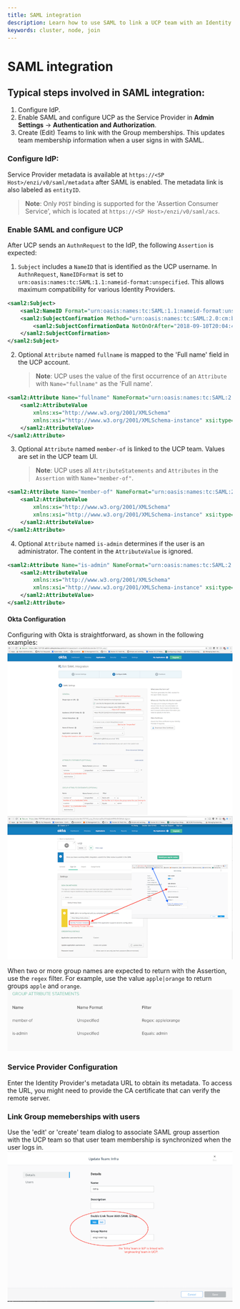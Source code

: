 ```yaml
---
title: SAML integration
description: Learn how to use SAML to link a UCP team with an Identity Provider (IdP) Group
keywords: cluster, node, join
---
```


# SAML integration

## Typical steps involved in SAML integration:
1. Configure IdP.
2. Enable SAML and configure UCP as the Service Provider in **Admin Settings** -> **Authentication and Authorization**.
3. Create (Edit) Teams to link with the Group memberships. This updates team membership information when a user signs in with SAML.

### Configure IdP:
Service Provider metadata is available at `https://<SP Host>/enzi/v0/saml/metadata`
after SAML is enabled. The metadata link is also labeled as `entityID`.

> **Note**: Only `POST` binding is supported for the 'Assertion Consumer Service', which is located
at `https://<SP Host>/enzi/v0/saml/acs`.

### Enable SAML and configure UCP
After UCP sends an `AuthnRequest` to the IdP, the following `Assertion`
is expected:

1. `Subject` includes a `NameID` that is identified as the UCP username.
In `AuthnRequest`, `NameIDFormat` is set to `urn:oasis:names:tc:SAML:1.1:nameid-format:unspecified`.
This allows maximum compatibility for various Identity Providers.

```xml
<saml2:Subject>
    <saml2:NameID Format="urn:oasis:names:tc:SAML:1.1:nameid-format:unspecified">ry4nz</saml2:NameID>
    <saml2:SubjectConfirmation Method="urn:oasis:names:tc:SAML:2.0:cm:bearer">
        <saml2:SubjectConfirmationData NotOnOrAfter="2018-09-10T20:04:48.001Z" Recipient="https://18.237.224.122/enzi/v0/saml/acs"/>
    </saml2:SubjectConfirmation>
</saml2:Subject>
```

2. Optional `Attribute` named `fullname` is mapped to the 'Full name' field
in the UCP account.  

   > **Note**: UCP uses the value of the first occurrence of an `Attribute` with `Name="fullname"` as the 'Full name'.
```xml
<saml2:Attribute Name="fullname" NameFormat="urn:oasis:names:tc:SAML:2.0:attrname-format:unspecified">
    <saml2:AttributeValue
        xmlns:xs="http://www.w3.org/2001/XMLSchema"
        xmlns:xsi="http://www.w3.org/2001/XMLSchema-instance" xsi:type="xs:string">user.displayName
    </saml2:AttributeValue>
</saml2:Attribute>
```

3. Optional `Attribute` named `member-of` is linked to the UCP team.
Values are set in the UCP team UI. 

   > **Note**: UCP uses all `AttributeStatements` and `Attributes` in the `Assertion` with `Name="member-of"`.

```xml
<saml2:Attribute Name="member-of" NameFormat="urn:oasis:names:tc:SAML:2.0:attrname-format:unspecified">
    <saml2:AttributeValue
        xmlns:xs="http://www.w3.org/2001/XMLSchema"
        xmlns:xsi="http://www.w3.org/2001/XMLSchema-instance" xsi:type="xs:string">groupName
    </saml2:AttributeValue>
</saml2:Attribute>
```
4. Optional `Attribute` named `is-admin` determines if the user is an administrator. The content in the `AttributeValue` is ignored.

```xml
<saml2:Attribute Name="is-admin" NameFormat="urn:oasis:names:tc:SAML:2.0:attrname-format:unspecified">
    <saml2:AttributeValue
        xmlns:xs="http://www.w3.org/2001/XMLSchema"
        xmlns:xsi="http://www.w3.org/2001/XMLSchema-instance" xsi:type="xs:string">value_doe_not_matter
    </saml2:AttributeValue>
</saml2:Attribute>
```

#### Okta Configuration
Configuring with Okta is straightforward, as shown in the following examples:
![Configure in Okta](../../images/saml_okta_2.png)
![Configure in UCP](../../images/saml_okta_1.png)

When two or more group names are expected to return with the Assertion, use the `regex` filter. For example, use the value `apple|orange` 
to return groups `apple` and `orange`.
![Regex_filter_for_group_Okta](../../images/saml_okta_3.png)

### Service Provider Configuration
Enter the Identity Provider's metadata URL to obtain its metadata. To access the URL, you might need to
provide the CA certificate that can verify the remote server. 

### Link Group memeberships with users
Use the 'edit' or 'create' team dialog to associate SAML group assertion with
the UCP team so that user team membership is synchronized when the user logs in.
![Link UCP team with IdP group](../../images/saml_okta_4.png)
